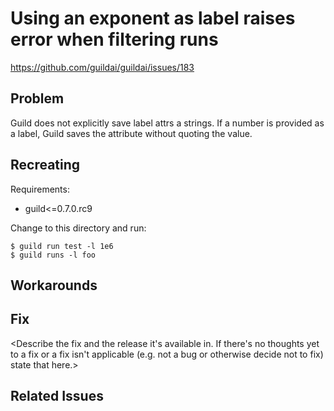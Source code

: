 # Using an exponent as label raises error when filtering runs

https://github.com/guildai/guildai/issues/183

## Problem

Guild does not explicitly save label attrs a strings. If a number is
provided as a label, Guild saves the attribute without quoting the
value.

## Recreating

Requirements:

- guild<=0.7.0.rc9

Change to this directory and run:

    $ guild run test -l 1e6
    $ guild runs -l foo

## Workarounds

<Describe any way the issue can be worked-around without the
fix. State if there are no known work-arounds.>

## Fix

<Describe the fix and the release it's available in. If there's no
thoughts yet to a fix or a fix isn't applicable (e.g. not a bug or
otherwise decide not to fix) state that here.>

## Related Issues

<List any related issues using their full GitHub URL.>
